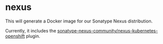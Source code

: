 # nexus
This will generate a Docker image for our Sonatype Nexus distribution. 

Currently, it includes the [sonatype-nexus-community/nexus-kubernetes-openshift](https://github.com/sonatype-nexus-community/nexus-kubernetes-openshift) plugin.
